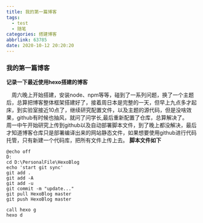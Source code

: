 ```yaml
---
title: 我的第一篇博客
tags:
  - test
  - 随笔
categories: 搭建博客
abbrlink: 63785
date: 2020-10-12 20:20:20
---
```


### 我的第一篇博客

**记录一下最近使用hexo搭建的博客**  

&ensp;&ensp;周六晚上开始搭建，安装node、npm等等，碰到了一系列问题，换了一个主题后，总算把博客整体框架搭建好了，接着周日本是完整的一天，但早上九点多才起床，到实验室接近10点了，继续研究配置文件，以及主题的源代码，但是没啥效果，github有时候也抽风，就问了问学长,最后重新配置了仓库，总算解决了。
&ensp;&ensp;周一中午开始研究上传到github以及自动部署脚本文件，到了晚上都没解决，最后才知道博客仓库只是部署编译出来的网站静态文件，如果想要使用github进行代码托管，只有新建一个代码库，把所有文件上传上去。
**脚本文件如下**
```
@echo off
D:
cd D:\PersonalFile\HexoBlog
echo 'start git sync'
git add .
git add -A
git add -u
git commit -m "update..."
git pull HexoBlog master
git push HexoBlog master

call hexo g
hexo d
```